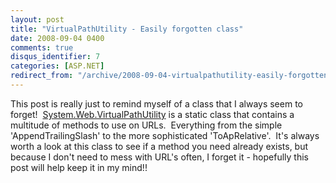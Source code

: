 ```yaml
---
layout: post
title: "VirtualPathUtility - Easily forgotten class"
date: 2008-09-04 0400
comments: true
disqus_identifier: 7
categories: [ASP.NET]
redirect_from: "/archive/2008-09-04-virtualpathutility-easily-forgotten-class.aspx/"
---
```

This post is really just to remind myself of a class that I always seem
to forget! 
[System.Web.VirtualPathUtility](http://msdn.microsoft.com/system.web.virtualpathutility)
is a static class that contains a multitude of methods to use on URLs. 
Everything from the simple 'AppendTrailingSlash' to the more
sophisticated 'ToApRelative'.  It's always worth a look at this class to
see if a method you need already exists, but because I don't need to
mess with URL's often, I forget it - hopefully this post will help keep
it in my mind!!

